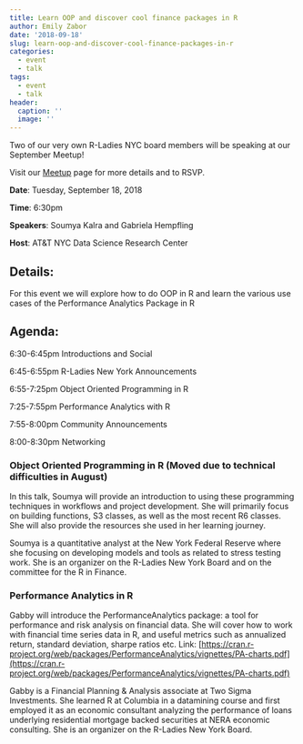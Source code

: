 ```yaml
---
title: Learn OOP and discover cool finance packages in R
author: Emily Zabor
date: '2018-09-18'
slug: learn-oop-and-discover-cool-finance-packages-in-r
categories:
  - event
  - talk
tags:
  - event
  - talk
header:
  caption: ''
  image: ''
---
```


Two of our very own R-Ladies NYC board members will be speaking at our September Meetup!

Visit our [Meetup](https://www.meetup.com/rladies-newyork/events/254263203/) page for more details and to RSVP.

**Date**: Tuesday, September 18, 2018

**Time**: 6:30pm

**Speakers**: Soumya Kalra and Gabriela Hempfling

**Host**: AT&T NYC Data Science Research Center

## Details:

For this event we will explore how to do OOP in R and learn the various use cases of the Performance Analytics Package in R

## Agenda: 

6:30-6:45pm Introductions and Social

6:45-6:55pm R-Ladies New York Announcements

6:55-7:25pm Object Oriented Programming in R

7:25-7:55pm Performance Analytics with R

7:55-8:00pm Community Announcements

8:00-8:30pm Networking

### Object Oriented Programming in R (Moved due to technical difficulties in August)

In this talk, Soumya will provide an introduction to using these programming techniques in workflows and project development. She will primarily focus on building functions, S3 classes, as well as the most recent R6 classes. She will also provide the resources she used in her learning journey.

Soumya is a quantitative analyst at the New York Federal Reserve where she focusing on developing models and tools as related to stress testing work. She is an organizer on the R-Ladies New York Board and on the committee for the R in Finance.

### Performance Analytics in R
Gabby will introduce the PerformanceAnalytics package: a tool for performance and risk analysis on financial data. She will cover how to work with financial time series data in R, and useful metrics such as annualized return, standard deviation, sharpe ratios etc.
Link: [https://cran.r-project.org/web/packages/PerformanceAnalytics/vignettes/PA-charts.pdf](https://cran.r-project.org/web/packages/PerformanceAnalytics/vignettes/PA-charts.pdf)

Gabby is a Financial Planning & Analysis associate at Two Sigma Investments. She learned R at Columbia in a datamining course and first employed it as an economic consultant analyzing the performance of loans underlying residential mortgage backed securities at NERA economic consulting. She is an organizer on the R-Ladies New York Board.



